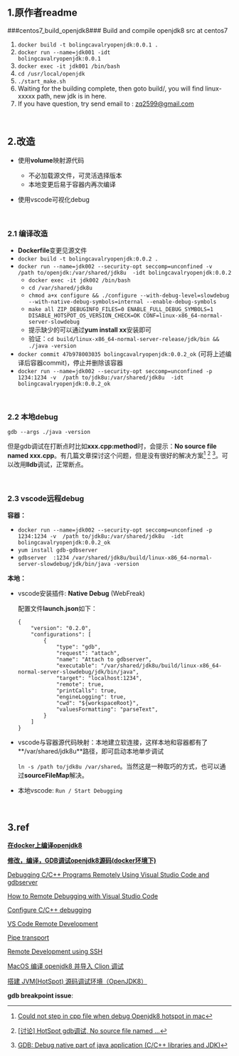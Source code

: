 ## 1.原作者readme

###centos7_build_openjdk8###
Build and compile openjdk8 src at centos7

1. <code>docker build -t bolingcavalryopenjdk:0.0.1 .</code>
2. <code>docker run --name=jdk001 -idt bolingcavalryopenjdk:0.0.1</code> 
3. <code>docker exec -it jdk001 /bin/bash</code>
4. <code>cd /usr/local/openjdk</code>
5. <code>./start_make.sh</code>
6. Waiting for the building complete, then goto build/, you will find linux-xxxxx path, new jdk is in here.
7. If you have question, try send email to : zq2599@gmail.com

<br/>

## 2.改造

* 使用**volume**映射源代码
  * 不必加载源文件，可灵活选择版本
  * 本地变更后易于容器内再次编译

* 使用vscode可视化debug

  <br/>

### 2.1 编译改造

* **Dockerfile**变更见源文件
* <code>docker build -t bolingcavalryopenjdk:0.0.2 .</code>
* `docker run --name=jdk002 --security-opt seccomp=unconfined -v  /path to/openjdk:/var/shared/jdk8u  -idt bolingcavalryopenjdk:0.0.2`
  * `docker exec -it jdk002 /bin/bash`
  * `cd /var/shared/jdk8u`
  * `chmod a+x configure && ./configure --with-debug-level=slowdebug --with-native-debug-symbols=internal --enable-debug-symbols`
  * `make all ZIP_DEBUGINFO_FILES=0 ENABLE_FULL_DEBUG_SYMBOLS=1 DISABLE_HOTSPOT_OS_VERSION_CHECK=OK CONF=linux-x86_64-normal-server-slowdebug`
  * 提示缺少的可以通过**yum install xx**安装即可
  * 验证：`cd build/linux-x86_64-normal-server-release/jdk/bin && ./java -version`
* `docker commit 47b978003035 bolingcavalryopenjdk:0.0.2_ok` (可将上述编译后容器commit)，停止并删除该容器
* `docker run --name=jdk002 --security-opt seccomp=unconfined -p 1234:1234 -v  /path to/jdk8u:/var/shared/jdk8u  -idt bolingcavalryopenjdk:0.0.2_ok`

<br/>

### 2.2 本地debug

 `gdb --args ./java -version`

但是gdb调试在打断点时比如**xxx.cpp:method**时，会提示：**No source file named xxx.cpp**。有几篇文章探讨这个问题，但是没有很好的解决方案[^1] [^2] [^3]。可以改用**lldb**调试，正常断点。

<br/>

### 2.3 vscode远程debug

**容器：**

* `docker run --name=jdk002 --security-opt seccomp=unconfined -p 1234:1234 -v  /path to/jdk8u:/var/shared/jdk8u  -idt bolingcavalryopenjdk:0.0.2_ok`
* `yum install gdb-gdbserver`
* `gdbserver  :1234 /var/shared/jdk8u/build/linux-x86_64-normal-server-slowdebug/jdk/bin/java -version`

**本地：**

* vscode安装插件:  **Native Debug** (WebFreak)

  配置文件**launch.json**如下：

  ```
  {
      "version": "0.2.0",
      "configurations": [
          {
              "type": "gdb",
              "request": "attach",
              "name": "Attach to gdbserver",
              "executable": "/var/shared/jdk8u/build/linux-x86_64-normal-server-slowdebug/jdk/bin/java",
              "target": "localhost:1234",
              "remote": true,
              "printCalls": true,
              "engineLogging": true,
              "cwd": "${workspaceRoot}",
              "valuesFormatting": "parseText",
          }
      ]
  }
  ```

* vscode与容器源代码映射：本地建立软连接，这样本地和容器都有了**/var/shared/jdk8u**路径，即可启动本地单步调试

  `ln -s /path to/jdk8u /var/shared`。当然这是一种取巧的方式，也可以通过**sourceFileMap**解决。

* 本地vscode:  `Run / Start Debugging`

<br/>

## 3.ref

[**在docker上编译openjdk8**](https://blog.51cto.com/zq2599/5193163)

[**修改，编译，GDB调试openjdk8源码(docker环境下)**](https://blog.51cto.com/zq2599/5195647)

[Debugging C/C++ Programs Remotely Using Visual Studio Code and gdbserver](https://medium.com/@spe_/debugging-c-c-programs-remotely-using-visual-studio-code-and-gdbserver-559d3434fb78)

[How to Remote Debugging with Visual Studio Code](https://nnfw.readthedocs.io/en/stable/howto/how-to-remote-debugging-with-visual-studio-code.html)

[Configure C/C++ debugging](https://code.visualstudio.com/docs/cpp/launch-json-reference#_sourcefilemap)

[VS Code Remote Development](https://code.visualstudio.com/docs/remote/remote-overview)

[Pipe transport](https://code.visualstudio.com/docs/cpp/pipe-transport)

[Remote Development using SSH](https://code.visualstudio.com/docs/remote/ssh)

[MacOS 编译 openjdk8 并导入 Clion 调试](https://www.cnblogs.com/dwtfukgv/p/14727290.html)

[搭建 JVM(HotSpot) 源码调试环境（OpenJDK8） ](https://www.cnblogs.com/jhxxb/p/11094578.html)

**gdb breakpoint issue**:

[^1]: [Could not step in cpp file when debug Openjdk8 hotspot in mac](https://stackoverflow.com/questions/45678886/could-not-step-in-cpp-file-when-debug-openjdk8-hotspot-in-mac)
[^2]:  [[讨论] HotSpot gdb调试, No source file named ...](https://hllvm-group.iteye.com/group/topic/39731)
[^3]: [GDB: Debug native part of java application (C/C++ libraries and JDK)](https://medium.com/@pirogov.alexey/gdb-debug-native-part-of-java-application-c-c-libraries-and-jdk-6593af3b4f3f)

